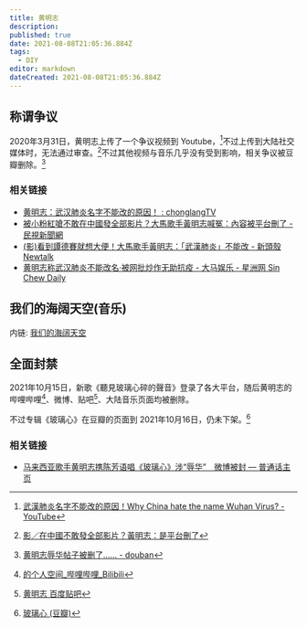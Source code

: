 ```yaml
---
title: 黄明志
description: 
published: true
date: 2021-08-08T21:05:36.884Z
tags: 
  - DIY
editor: markdown
dateCreated: 2021-08-08T21:05:36.884Z
---
```


## 称谓争议

2020年3月31日，黄明志上传了一个争议视频到 Youtube，[^5r8lC]不过上传到大陆社交媒体时，无法通过审查。[^bcoh]不过其他视频与音乐几乎没有受到影响，相关争议被豆瓣删除。[^db_rp]

[^5r8lC]: [武漢肺炎名字不能改的原因！Why China hate the name Wuhan Virus? - YouTube](https://archive.is/5r8lC "https://www.youtube.com/watch?v=KCnJNHNGMRk")

[^bcoh]: [影／在中國不敢發全部影片？黃明志：是平台刪了](https://web.archive.org/web/20210808130043/https://tw.news.yahoo.com/影-在中國不敢發全部影片-黃明志-是平台刪了-132420187.html)

[^db_rp]: [黄明志辱华帖子被删了…… - douban](https://archive.is/ljqv1 "https://www.douban.com/group/topic/168215491/")

### 相关链接

+ [黄明志：武汉肺炎名字不能改的原因！ : chonglangTV](https://web.archive.org/web/20210808130028/https://old.reddit.com/r/chonglangTV/comments/fsaicv/黄明志武汉肺炎名字不能改的原因/)
+ [被小粉紅嗆不敢在中國發全部影片？大馬歌手黃明志喊冤：內容被平台刪了 - 民視新聞網](https://web.archive.org/web/20210808130637/https://www.ftvnews.com.tw/news/detail/2021525W0258)
+ [(影)看到譚德賽就想大便！大馬歌手黃明志：「武漢肺炎」不能改 - 新頭殼 Newtalk](https://web.archive.org/web/20210113125115/https://newtalk.tw/news/view/2020-03-31/384214)
+ [黄明志称武汉肺炎不能改名‧被网批炒作无助抗疫 - 大马娱乐 - 星洲网 Sin Chew Daily](https://web.archive.org/web/20210113125050/https://www.sinchew.com.my/content/content_2244714.html)

## 我们的海阔天空(音乐)

内链: [我们的海阔天空](../music/我们的海阔天空.md)

## 全面封禁

2021年10月15日，新歌《聽見玻璃心碎的聲音》登录了各大平台，随后黄明志的哔哩哔哩[^bln]、微博、贴吧[^bth]、大陆音乐页面均被删除。

[^bln]: [的个人空间_哔哩哔哩_Bilibili](https://web.archive.org/web/20211016034738/https://space.bilibili.com/377006128/)

[^bth]: [黄明志 百度贴吧](https://web.archive.org/web/20211016103314/https://tieba.baidu.com/f?kw=黄明志)

不过专辑《玻璃心》在豆瓣的页面到 2021年10月16日，仍未下架。[^dbgh]

[^dbgh]: [玻璃心 (豆瓣)](https://web.archive.org/web/20211016040009/https://music.douban.com/subject/35626307/)

### 相关链接

+ [马来西亚歌手黄明志携陈芳语唱《玻璃心》涉“辱华”　微博被封 — 普通话主页](https://web.archive.org/web/20211017030114/https://www.rfa.org/mandarin/Xinwen/1-10162021115833.html)
